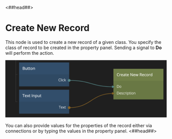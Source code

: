 <##head##>
# Create New Record
This node is used to create a new record of a given class. You specify the class of record to be created in the property panel. Sending a signal to **Do** will perform the action.

![](./create-new-record.png ':class=img-size-l')

You can also provide values for the properties of the record either via connections or by typing the values in the property panel.
<##head##>